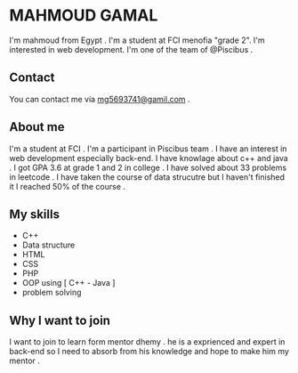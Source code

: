 # MAHMOUD GAMAL

I'm mahmoud from Egypt . I'm a student at FCI menofia "grade 2". I'm interested in web development. I'm one of the team of @Piscibus .

## Contact

You can contact me via mg5693741@gamil.com .

## About me

I'm a student at FCI . I'm a participant in Piscibus team . I have an interest in web development especially back-end. I have knowlage about c++ and java . I got GPA 3.6 at grade 1 and 2 in college . 
I have solved about 33 problems in leetcode . I have taken the course of data strucutre but I haven't finished it I reached 50% of the course .  

## My skills

- C++
- Data structure 
- HTML
- CSS 
- PHP 
- OOP using [ C++ - Java ] 
- problem solving 


## Why I want to join

I want to join to learn form mentor dhemy . he is a exprienced and expert in back-end so I need to absorb from his knowledge and hope to make him my mentor . 